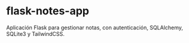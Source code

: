 # flask-notes-app
Aplicación Flask para gestionar notas, con autenticación, SQLAlchemy, SQLite3 y TailwindCSS.
